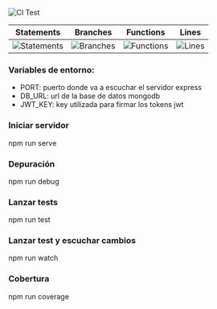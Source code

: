 ![CI Test](https://github.com/matteonovelli/PruebaNode/workflows/CI%20Test/badge.svg)

| Statements | Branches | Functions | Lines |
| -----------|----------|-----------|-------|
| ![Statements](https://img.shields.io/badge/Coverage-100%25-brightgreen.svg "Make me better!") | ![Branches](https://img.shields.io/badge/Coverage-100%25-brightgreen.svg "Make me better!") | ![Functions](https://img.shields.io/badge/Coverage-100%25-brightgreen.svg "Make me better!") | ![Lines](https://img.shields.io/badge/Coverage-100%25-brightgreen.svg "Make me better!") |

### Variables de entorno: 
* PORT: puerto donde va a escuchar el servidor express 
* DB_URL: url de la base de datos mongodb 
* JWT_KEY: key utilizada para firmar los tokens jwt

### Iniciar servidor
npm run serve

### Depuración
npm run debug

### Lanzar tests
npm run test

### Lanzar test y escuchar cambios
npm run watch

### Cobertura
npm run coverage